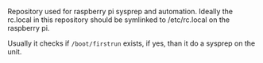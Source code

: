 Repository used for raspberry pi sysprep and automation. Ideally the rc.local in this repository should be symlinked to /etc/rc.local on the raspberry pi.

Usually it checks if <code>/boot/firstrun</code> exists, if yes, than it do a sysprep on the unit.
